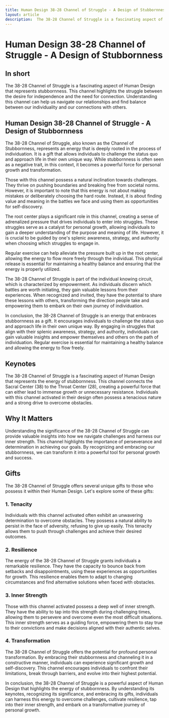 ```yaml
---
title: Human Design 38-28 Channel of Struggle - A Design of Stubbornness
layout: article
description:  The 38-28 Channel of Struggle is a fascinating aspect of Human Design that represents stubbornness. This channel highlights the struggle between the desire for independence and the need for connection. Understanding this channel can help us navigate our relationships and find balance between our individuality and our connections with others.
---
```

# Human Design 38-28 Channel of Struggle - A Design of Stubbornness
## In short
 The 38-28 Channel of Struggle is a fascinating aspect of Human Design that represents stubbornness. This channel highlights the struggle between the desire for independence and the need for connection. Understanding this channel can help us navigate our relationships and find balance between our individuality and our connections with others.

## Human Design 38-28 Channel of Struggle - A Design of Stubbornness
The 38-28 Channel of Struggle, also known as the Channel of Stubbornness, represents an energy that is deeply rooted in the process of individuation. It is a gift that allows individuals to challenge the status quo and approach life in their own unique way. While stubbornness is often seen as a negative trait, in this context, it becomes a powerful force for personal growth and transformation.

Those with this channel possess a natural inclination towards challenges. They thrive on pushing boundaries and breaking free from societal norms. However, it is important to note that this energy is not about making mistakes or deliberately choosing the hard route. Instead, it is about finding value and meaning in the battles we face and using them as opportunities for self-discovery.

The root center plays a significant role in this channel, creating a sense of adrenalized pressure that drives individuals to enter into struggles. These struggles serve as a catalyst for personal growth, allowing individuals to gain a deeper understanding of the purpose and meaning of life. However, it is crucial to be guided by one's splenic awareness, strategy, and authority when choosing which struggles to engage in.

Regular exercise can help alleviate the pressure built up in the root center, allowing the energy to flow more freely through the individual. This physical release is essential for maintaining a healthy balance and ensuring that the energy is properly utilized.

The 38-28 Channel of Struggle is part of the individual knowing circuit, which is characterized by empowerment. As individuals discern which battles are worth initiating, they gain valuable lessons from their experiences. When recognized and invited, they have the potential to share these lessons with others, transforming the direction people take and empowering them to embark on their own journey of individuation.

In conclusion, the 38-28 Channel of Struggle is an energy that embraces stubbornness as a gift. It encourages individuals to challenge the status quo and approach life in their own unique way. By engaging in struggles that align with their splenic awareness, strategy, and authority, individuals can gain valuable insights and empower themselves and others on the path of individuation. Regular exercise is essential for maintaining a healthy balance and allowing the energy to flow freely.
## Keynotes

The 38-28 Channel of Struggle is a fascinating aspect of Human Design that represents the energy of stubbornness. This channel connects the Sacral Center (38) to the Throat Center (28), creating a powerful force that can either lead to immense growth or unnecessary resistance. Individuals with this channel activated in their design often possess a tenacious nature and a strong drive to overcome obstacles.

## Why It Matters

Understanding the significance of the 38-28 Channel of Struggle can provide valuable insights into how we navigate challenges and harness our inner strength. This channel highlights the importance of perseverance and determination in achieving our goals. By recognizing and embracing our stubbornness, we can transform it into a powerful tool for personal growth and success.

## Gifts

The 38-28 Channel of Struggle offers several unique gifts to those who possess it within their Human Design. Let's explore some of these gifts:

### 1. Tenacity

Individuals with this channel activated often exhibit an unwavering determination to overcome obstacles. They possess a natural ability to persist in the face of adversity, refusing to give up easily. This tenacity allows them to push through challenges and achieve their desired outcomes.

### 2. Resilience

The energy of the 38-28 Channel of Struggle grants individuals a remarkable resilience. They have the capacity to bounce back from setbacks and disappointments, using these experiences as opportunities for growth. This resilience enables them to adapt to changing circumstances and find alternative solutions when faced with obstacles.

### 3. Inner Strength

Those with this channel activated possess a deep well of inner strength. They have the ability to tap into this strength during challenging times, allowing them to persevere and overcome even the most difficult situations. This inner strength serves as a guiding force, empowering them to stay true to their convictions and make decisions aligned with their authentic selves.

### 4. Transformation

The 38-28 Channel of Struggle offers the potential for profound personal transformation. By embracing their stubbornness and channeling it in a constructive manner, individuals can experience significant growth and self-discovery. This channel encourages individuals to confront their limitations, break through barriers, and evolve into their highest potential.

In conclusion, the 38-28 Channel of Struggle is a powerful aspect of Human Design that highlights the energy of stubbornness. By understanding its keynotes, recognizing its significance, and embracing its gifts, individuals can harness this energy to overcome challenges, cultivate resilience, tap into their inner strength, and embark on a transformative journey of personal growth.